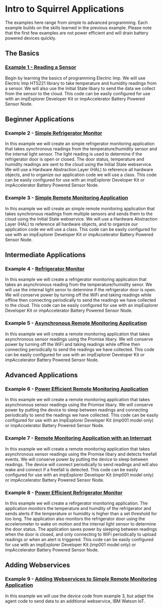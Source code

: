 # Intro to Squirrel Applications

The examples here range from simple to advanced programming.  Each example builds on the skills learned in the previous example. Please note that the first few examples are not power efficient and will drain battery powered devices quickly. 

## The Basics

### [Example 1 - Reading a Sensor](./Ex1%20-%20Reading%20A%20Sensor)

Begin by learning the basics of programming Electric Imp. We will use Electric Imp HTS221 library to take temperature and humidity readings from a sensor. We will also use the Initial State libary to send the data we collect from the sensor to the cloud. This code can be easily configured for use with an impExplorer Developer Kit or impAccelerator Battery Powered Sensor Node.  

## Beginner Applications

### Example 2 - [Simple Refrigerator Monitor](./Ex2%20-%20Simple%20Refrigerator%20Monitor)

In this example we will create an simple refrigerator monitoring application that takes synchronous readings from the temperature/humidity sensor and the internal light sensor. The light reading is used to determine if the refrigerator door is open or closed. The door status, temperature and humidity readings are sent to the cloud using the Initial State webservice. We will use a Hardware Abstraction Layer (HAL) to reference all hardware objects, and to organize our application code we will use a class. This code can be easily configured for use with an impExplorer Developer Kit or impAccelerator Battery Powered Sensor Node. 

### Example 3 - [Simple Remote Monitoring Application](Ex3%20-%20Simple%20Remote%20Monitoring%20Application)

In this example we will create an simple remote monitoring application that takes synchronous readings from multiple sensors and sends them to the cloud using the Initial State webservice. We will use a Hardware Abstraction Layer (HAL) to reference all hardware objects, and to organize our application code we will use a class. This code can be easily configured for use with an impExplorer Developer Kit or impAccelerator Battery Powered Sensor Node.  

## Intermediate Applications

### Example 4 - [Refrigerator Monitor](Ex4%20-%20Refrigerator%20Monitor)

In this example we will create a refrigerator monitoring application that takes an asynchronous reading from the temperature/humidity senor. We will use the internal light senor to determine if the refrigerator door is open. We will conserve power by turning off the WiFi and taking readings while offline then connecting periodically to send the readings we have collected to the cloud. This code can be easily configured for use with an impExplorer Developer Kit or impAccelerator Battery Powered Sensor Node.  

### Example 5 - [Asynchronous Remote Monitoring Application](Ex5%20-%20Asynchronous%20Remote%20Monitoring%20Application)

In this example we will create a remote monitoring application that takes asynchronous sensor readings using the Promise libary. We will conserve power by turning off the WiFi and taking readings while offline then connecting periodically to send the readings we have collected. This code can be easily configured for use with an impExplorer Developer Kit or impAccelerator Battery Powered Sensor Node. 

## Advanced Applications

### Example 6 - [Power Efficient Remote Monitoring Application](Ex6%20-%20Power%20Efficient%20Remote%20Monitoring%20Application)

In this example we will create a remote monitoring application that takes asynchronous sensor readings using the Promise libary. We will conserve power by putting the device to sleep between readings and connecting periodically to send the readings we have collected. This code can be easily configured for use with an impExplorer Developer Kit (imp001 model only) or impAccelerator Battery Powered Sensor Node.

### Example 7 - [Remote Monitoring Application with an Interrupt](Ex7%20-%20Remote%20Monitoring%20with%20Interrupt)

In this example we will create a remote monitoring application that takes asynchronous sensor readings using the Promise libary and detects freefall events. We will conserve power by putting the device to sleep between readings. The device will connect periodically to send readings and will also wake and connect if a freefall is detected. This code can be easily configured for use with an impExplorer Developer Kit (imp001 model only) or impAccelerator Battery Powered Sensor Node.

### Example 8 - [Power Efficient Refrigerator Monitor](Ex8%20-%20Power%20Efficient%20Refrigerator%20Monitor)

In this example we will create a refirgerator monitoring application. The application monitors the temperature and humdity of the refrigerator and sends alerts if the temperature or humidity is higher than a set threshold for too long. The application also monitors the refrigerator door using the accelerometer to wake on motion and the internal light sensor to determine the door status. The application saves power by sleeping between readings when the door is closed, and only connecting to WiFi periodically to upload readings or when an alert is triggered. This code can be easily configured for use with an impExplorer Developer Kit (imp001 model only) or impAccelerator Battery Powered Sensor Node. 

## Adding Webservices

### Example 9 - [Adding Webservices to Simple Remote Monitoring Application](Ex9%20-%20Adding%20Webservices%20to%20Simple%20Remote%20Monitoring%20Application) 

In this example we will use the device code from example 3, but adapt the agent code to send data to an additional webservice, IBM Watson IoT.  
